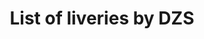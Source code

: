 ---
title: List of liveries by DZS
layout: dzs-collection
permalink: /liveries/
collection: liveries
entries_layout: grid
classes: wide
related_collection_title: "Other liveries by community"
related_collection: community
related_items:
  - livery
  - military-livery
header:
  overlay_color: "#000"
  overlay_filter: "0.5"
  overlay_image: /content/images/charts/liveries-banner.webp
---